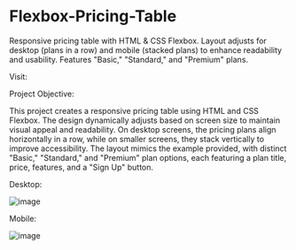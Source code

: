 # Flexbox-Pricing-Table
Responsive pricing table with HTML & CSS Flexbox. Layout adjusts for desktop (plans in a row) and mobile (stacked plans) to enhance readability and usability. Features "Basic," "Standard," and "Premium" plans.


Visit: 

Project Objective:

This project creates a responsive pricing table using HTML and CSS Flexbox. The design dynamically adjusts based on screen size to maintain visual appeal and readability. On desktop screens, the pricing plans align horizontally in a row, while on smaller screens, they stack vertically to improve accessibility. The layout mimics the example provided, with distinct "Basic," "Standard," and "Premium" plan options, each featuring a plan title, price, features, and a "Sign Up" button.

Desktop: 

![image](https://github.com/user-attachments/assets/a80ccfe1-714a-403c-8e17-0e11234a3df0)


Mobile:

![image](https://github.com/user-attachments/assets/be9c3d5c-1327-436f-9c33-f16b0489e3eb)

